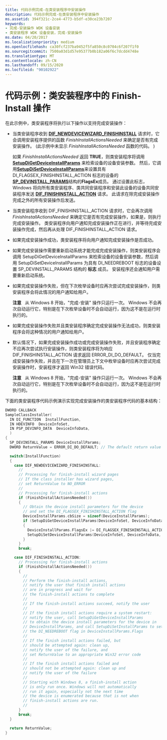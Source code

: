 ```yaml
---
title: 代码示例完成-在类安装程序中安装操作
description: 代码示例完成-在类安装程序中安装操作
ms.assetid: 394f321c-2ce4-4773-b5df-e30ce23b7207
keywords:
- 完成-安装操作 WDK 设备安装
- 类安装程序 WDK 设备安装，完成-安装操作
ms.date: 04/20/2017
ms.localizationpriority: medium
ms.openlocfilehash: ca30fcf237ba9452f5fa850c8c0704c6f207f1f0
ms.sourcegitcommit: 7500a03d1d57e95377b0b182a06f6c7dcdd4748e
ms.translationtype: MT
ms.contentlocale: zh-CN
ms.lasthandoff: 09/15/2020
ms.locfileid: "90102922"
---
```

# <a name="code-example-finish-install-actions-in-a-class-installer"></a>代码示例：类安装程序中的 Finish-Install 操作


在此示例中，类安装程序将执行以下操作以支持完成安装操作：

-   当类安装程序收到 [**DIF_NEWDEVICEWIZARD_FINISHINSTALL**](./dif-newdevicewizard-finishinstall.md) 请求时，它会调用安装程序提供的函数 *FinishInstallActionsNeeded* 来确定是否有完成安装操作。  (此示例中未显示 *FinishInstallActionsNeeded* 函数的代码。 ) 

    如果 *FinishInstallActionsNeeded* 返回 **TRUE**，则类安装程序将调用 [**SetupDiGetDeviceInstallParams**](/windows/desktop/api/setupapi/nf-setupapi-setupdigetdeviceinstallparamsa) 来检索设备的设备安装参数。 然后，它调用[**SetupDiSetDeviceInstallParams**](/windows/desktop/api/setupapi/nf-setupapi-setupdisetdeviceinstallparamsa)来设置具有 DI_FLAGSEX_FINISHINSTALL_ACTION 标志的设备的[**SP_DEVINSTALL_PARAMS**](/windows/win32/api/setupapi/ns-setupapi-sp_devinstall_params_a)结构的**FlagsEx**成员。 通过设置此标志，Windows 将向所有类安装程序、类共同安装程序和安装此设备的设备共同安装程序发送 [**DIF_FINISHINSTALL_ACTION**](./dif-finishinstall-action.md) 请求。 此请求在除完成安装操作完成之外的所有安装操作后发送。

-   当类安装程序收到 DIF_FINISHINSTALL_ACTION 请求时，它会再次调用 *FinishInstallActionsNeeded* 来确定它是否有完成安装操作，如果是，则执行完成安装操作。 类安装程序向用户通知完成安装操作正在进行，并等待完成安装操作完成，然后再从处理 DIF_FINISHINSTALL_ACTION 请求。

-   如果完成安装操作成功，类安装程序将向用户通知完成安装操作是否成功。

-   如果完成安装操作需要重新启动系统才能完成完成安装操作，则类安装程序会调用 SetupDiGetDeviceInstallParams 来检索设备的设备安装参数，然后调用 SetupDiSetDeviceInstallParams 为具有 DI_NEEDREBOOT 标志的设备设置 SP_DEVINSTALL_PARAMS 结构的 **标志** 成员。 安装程序还会通知用户需要重新启动系统。

-   如果完成安装操作失败，但在下次枚举设备时应再次尝试完成安装操作，则类安装程序会将此情况的用户通知给用户。

    **注意**   从 Windows 8 开始，"完成-安装" 操作只运行一次。 Windows 不会再次自动运行它，特别是在下次枚举设备时不会自动运行，因为这不是在运行时执行的。

     

-   如果完成安装操作失败并且类安装程序确定完成安装操作无法成功，则类安装程序会将这种情况的用户通知给用户。

-   默认情况下，如果完成安装操作成功或完成安装操作失败，并且安装程序确定不应再次尝试执行安装操作，则类安装程序将为响应 DIF_FINISHINSTALL_ACTION 请求返回 ERROR_DI_DO_DEFAULT。 仅当完成安装操作失败，并且在下一次在管理员上下文中枚举设备时应再次尝试完成安装操作时，安装程序才返回 Win32 错误代码。

    **注意**   从 Windows 8 开始，"完成-安装" 操作只运行一次。 Windows 不会再次自动运行它，特别是在下次枚举设备时不会自动运行，因为这不是在运行时执行的。

     

下面的类安装程序代码示例演示实现完成安装操作的类安装程序代码的基本结构：

```cpp
DWORD CALLBACK
SampleClassInstaller(
  IN DI_FUNCTION  InstallFunction,
  IN HDEVINFO  DeviceInfoSet,
  IN PSP_DEVINFO_DATA  DeviceInfoData,
  )
{
  SP_DEVINSTALL_PARAMS DeviceInstallParams;
  DWORD ReturnValue = ERROR_DI_DO_DEFAULT; // The default return value

  switch(InstallFunction)
  {
    case DIF_NEWDEVICEWIZARD_FINISHINSTALL:
      //
      // Processing for finish-install wizard pages
      // If the class installer has wizard pages,
      // set ReturnValue to NO_ERROR
      //
      // Processing for finish-install actions
      if (FinishInstallActionsNeeded())
      {
        // Obtain the device install parameters for the device
        // and set the DI_FLAGSEX_FINISHINSTALL_ACTION flag
        DeviceInstallParams.cbSize = sizeof(DeviceInstallParams);
        if (SetupDiGetDeviceInstallParams(DeviceInfoSet, DeviceInfoData, &DeviceInstallParams))
        {
          DeviceInstallParams.FlagsEx |= DI_FLAGSEX_FINISHINSTALL_ACTION;
          SetupDiSetDeviceInstallParams(DeviceInfoSet, DeviceInfoData, &DeviceInstallParams);
        }
      }
      break;

    case DIF_FINISHINSTALL_ACTION:
      // Processing for finish-install actions
      if (FinishInstallActionsNeeded())
      {
        //
        // Perform the finish-install actions,
        // notify the user that finish install actions
        // are in progress and wait for
        // the finish-install actions to complete
        //
        // If the finish-install actions succeed, notify the user
        //
        // If the finish install actions require a system restart: 
        // notify the user, call SetupDiGetDeviceInstallParams 
        // to obtain the device install parameters for the device in 
        // DeviceInstallParams, and call SetupDiSetInstallParams to set 
        // the DI_NEEDREBOOT flag in DeviceInstallParams.Flags
        // 
        // If the finish install actions failed, but
        // should be attempted again: clean up,
        // notify the user of the failure, and
        // set ReturnValue to an appropriate Win32 error code
        //
        // If the finish install actions failed and 
        // should not be attempted again: clean up and
        // notify the user of the failure
        //
        // Starting with Windows 8, a finish-install action
        // is only run once. Windows will not automatically
        // run it again, especially not the next time
        // the device is enumerated because that is not when
        // finish-install actions are run.
        //
      }
      break;
  }

  return ReturnValue;
}
```

 

